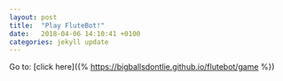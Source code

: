 ```yaml
---
layout: post
title:  "Play FluteBot!"
date:   2018-04-06 14:10:41 +0100
categories: jekyll update
---
```


Go to: [click here]({% https://bigballsdontlie.github.io/flutebot/game %})
